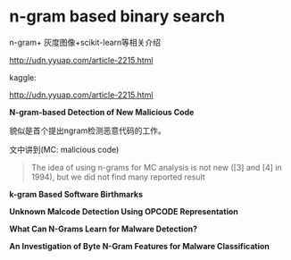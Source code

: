 # n-gram based binary search

n-gram+ 灰度图像+scikit-learn等相关介绍

http://udn.yyuap.com/article-2215.html



kaggle:

http://udn.yyuap.com/article-2215.html







**N-gram-based Detection of New Malicious Code**

貌似是首个提出ngram检测恶意代码的工作。

文中讲到(MC: malicious code)

> The idea of using n-grams for MC analysis is not new ([3] and [4] in 1994), but we did not find many reported result



**k-gram Based Software Birthmarks**



**Unknown Malcode Detection Using OPCODE Representation**



**What Can N-Grams Learn for Malware Detection?**



**An Investigation of Byte N-Gram Features for Malware Classification**

